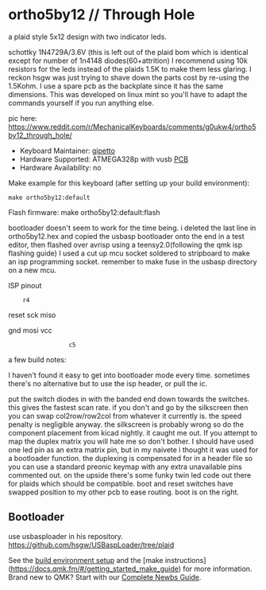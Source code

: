 # ortho5by12 // Through Hole

a plaid style 5x12 design with two indicator leds.

schottky 1N4729A/3.6V (this is left out of the plaid bom which is identical except for number of 1n4148 diodes(60+attrition)
I recommend using 10k resistors for the leds instead of the plaids 1.5K to make them less glaring. I reckon hsgw was just 
trying to shave down the parts cost by re-using the 1.5Kohm.
I use a spare pcb as the backplate since it has the same dimensions.
This was developed on linux mint so you'll have to adapt the commands yourself if you run anything else.

pic here: https://www.reddit.com/r/MechanicalKeyboards/comments/g0ukw4/ortho5by12_through_hole/

* Keyboard Maintainer: [gipetto](https://github.com/itsnoteasy)
* Hardware Supported: ATMEGA328p with vusb [PCB](https://github.com/itsnoteasy/misc/blob/master/ortho5by12.zip)
* Hardware Availability: no

Make example for this keyboard (after setting up your build environment):

    make ortho5by12:default

Flash firmware:
 make ortho5by12:default:flash

bootloader doesn't seem to work for the time being. i deleted the last line in ortho5by12.hex and copied the usbasp bootloader
 onto the end in a test editor, then flashed over avrisp using a teensy2.0(following the qmk isp flashing guide) 
I used a cut up mcu socket soldered to stripboard to make an isp programming socket. remember to make fuse in the usbasp 
directory on a new mcu. 

ISP pinout

        r4

reset  sck   miso


gnd    mosi  vcc

                     c5

a few build notes:

I haven't found it easy to get into bootloader mode every time. sometimes there's no alternative but 
to use the isp header, or pull the ic.

put the switch diodes in with the banded end down towards the switches. this gives the fastest scan 
rate. if you don't and go by the silkscreen then you can swap col2row/row2col from whatever it currently is. 
the speed penalty is negligible anyway.
the silkscreen is probably wrong so do the component placement from kicad nightly. it caught me out.
If you attempt to map the duplex matrix you will hate me so don't bother. I should have used one led
pin as an extra matrix pin, but in my naivete i thought it was used for a bootloader function.
the duplexing is compensated for in a header file so you can use a standard preonic keymap with
any extra unavailable pins commented out. on the upside there's some funky twin led code out there 
for plaids which should be compatible.
boot and reset switches have swapped position to my other pcb to ease routing. boot is on the right.

## Bootloader
use usbasploader in his repository.
https://github.com/hsgw/USBaspLoader/tree/plaid

See the [build environment setup](https://docs.qmk.fm/#/getting_started_build_tools) and the [make instructions]
(https://docs.qmk.fm/#/getting_started_make_guide) for more information. Brand new to QMK? Start with our 
[Complete Newbs Guide](https://docs.qmk.fm/#/newbs).

